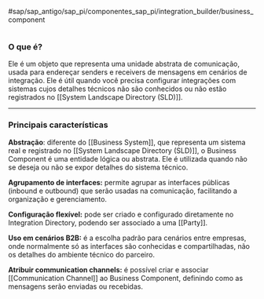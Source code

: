 #sap/sap_antigo/sap_pi/componentes_sap_pi/integration_builder/business_component 

```table-of-contents
```

### O que é?
Ele é um objeto que representa uma unidade abstrata de comunicação, usada para endereçar senders e receivers de mensagens em cenários de integração. Ele é útil quando você precisa configurar integrações com sistemas cujos detalhes técnicos não são conhecidos ou não estão registrados no [[System Landscape Directory (SLD)]].

---
### Principais características
**Abstração**: diferente do [[Business System]], que representa um sistema real e registrado no [[System Landscape Directory (SLD)]], o Business Component é uma entidade lógica ou abstrata. Ele é utilizada quando não se deseja ou não se expor detalhes do sistema técnico.

**Agrupamento de interfaces:** permite agrupar as interfaces públicas (inbound e outbound) que serão usadas na comunicação, facilitando a organização e gerenciamento.

**Configuração flexível:** pode ser criado e configurado diretamente no Integration Directory, podendo ser associado a uma [[Party]].

**Uso em cenários B2B:** é a escolha padrão para cenários entre empresas, onde normalmente só as interfaces são conhecidas e compartilhadas, não os detalhes do ambiente técnico do parceiro.

**Atribuir communication channels:** é possível criar e associar [[Communication Channel]] ao Business Component, definindo como as mensagens serão enviadas ou recebidas.

